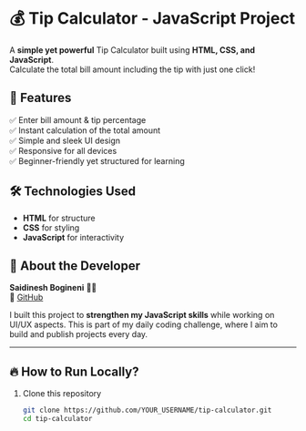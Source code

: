 # 💰 Tip Calculator - JavaScript Project

A **simple yet powerful** Tip Calculator built using **HTML, CSS, and JavaScript**.  
Calculate the total bill amount including the tip with just one click!  

## 🚀 Features
✅ Enter bill amount & tip percentage  
✅ Instant calculation of the total amount  
✅ Simple and sleek UI design  
✅ Responsive for all devices  
✅ Beginner-friendly yet structured for learning  

## 🛠️ Technologies Used
- **HTML** for structure  
- **CSS** for styling  
- **JavaScript** for interactivity  

## 👤 About the Developer
**Saidinesh Bogineni** 👨‍💻  
🔗 [GitHub](https://github.com/Dinu2324635)   

I built this project to **strengthen my JavaScript skills** while working on UI/UX aspects. This is part of my daily coding challenge, where I aim to build and publish projects every day.  

---

## 🔥 How to Run Locally?
1. Clone this repository  
   ```sh
   git clone https://github.com/YOUR_USERNAME/tip-calculator.git
   cd tip-calculator
